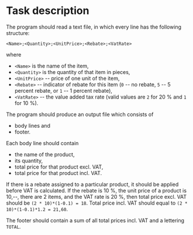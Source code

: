 # Task description

The program should read a text file, in which every line has the following structure:

```
<Name>;<Quantity>;<UnitPrice>;<Rebate>;<VatRate>
```

where

* `<Name>` is the name of the item,
* `<Quantity>` is the quantity of that item in pieces,
* `<UnitPrice>` -- price of one unit of the item,
* `<Rebate>` -- indicator of rebate for this item (`0` -- no rebate, `5` -- 5 percent rebate, or `1` -- 1 percent rebate),
* `<VatRate>` -- the value added tax rate (valid values are `2` for 20 % and `1` for 10 %).

The program should produce an output file which consists of

* body lines and
* footer.

Each body line should contain 

* the name of the product,
* its quantity,
* total price for that product excl. VAT,
* total price for that product incl. VAT.

If there is a rebate assigned to a particular product, it should be applied before VAT is calculated. If the rebate is 10 %, the unit price of a product is 10,--, there are 2 items, and  the VAT rate is 20 %, then total price excl. VAT should be `(2 * 10)*(1-0.1) = 18`. Total price incl. VAT should equal to `(2 * 10)*(1-0.1)*1.2 = 21,60`.

The footer should contain a sum of all total prices incl. VAT and a lettering `TOTAL`. 
